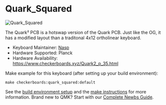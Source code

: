 # Quark_Squared

![Quark_Squared](https://i.imgur.com/zYH25zQ.png)

The Quark² PCB is a hotswap version of the Quark PCB. Just like the OG, it has a modified layout than a traditonal 4x12 ortholinear keyboard. 

* Keyboard Maintainer: [Nasp](https://github.com/npspears)
* Hardware Supported: Planck
* Hardware Availability: https://www.checkerboards.xyz/Quark2_p_35.html

Make example for this keyboard (after setting up your build environment):

    make checkerboards:quark_squared:default

See the [build environment setup](https://docs.qmk.fm/#/getting_started_build_tools) and the [make instructions](https://docs.qmk.fm/#/getting_started_make_guide) for more information. Brand new to QMK? Start with our [Complete Newbs Guide](https://docs.qmk.fm/#/newbs).
